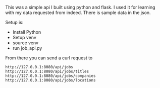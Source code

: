 This was a simple api I built using python and flask. I used it for learning with my data requested from indeed. There is sample data in the json.

Setup is:

* Install Python
* Setup venv
* source venv
* run job_api.py

From there you can send a curl request to 
```
http://127.0.0.1:8080/api/jobs
http://127.0.0.1:8080/api/jobs/titles
http://127.0.0.1:8080/api/jobs/companies
http://127.0.0.1:8080/api/jobs/locations
```
